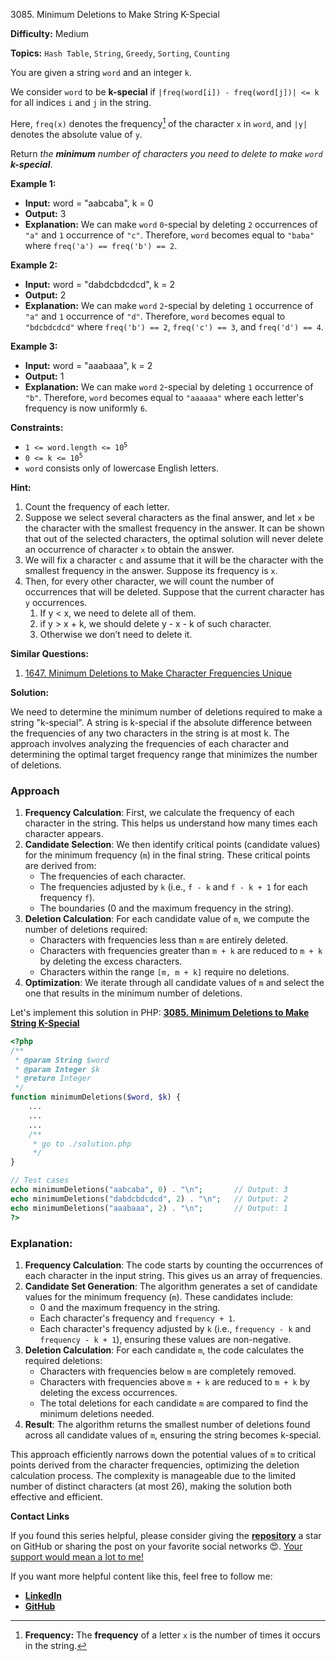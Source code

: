 3085\. Minimum Deletions to Make String K-Special

**Difficulty:** Medium

**Topics:** `Hash Table`, `String`, `Greedy`, `Sorting`, `Counting`

You are given a string `word` and an integer `k`.

We consider `word` to be **k-special** if `|freq(word[i]) - freq(word[j])| <= k` for all indices `i` and `j` in the string.

Here, `freq(x)` denotes the frequency[^1] of the character `x` in `word`, and `|y|` denotes the absolute value of `y`.

Return _the **minimum** number of characters you need to delete to make `word` **k-special**_.

**Example 1:**

- **Input:** word = "aabcaba", k = 0
- **Output:** 3
- **Explanation:** We can make `word` `0`-special by deleting `2` occurrences of `"a"` and `1` occurrence of `"c"`. Therefore, `word` becomes equal to `"baba"` where `freq('a') == freq('b') == 2`.

**Example 2:**

- **Input:** word = "dabdcbdcdcd", k = 2
- **Output:** 2
- **Explanation:** We can make `word` `2`-special by deleting `1` occurrence of `"a"` and `1` occurrence of `"d"`. Therefore, `word` becomes equal to `"bdcbdcdcd"` where `freq('b') == 2`, `freq('c') == 3`, and `freq('d') == 4`.

**Example 3:**

- **Input:** word = "aaabaaa", k = 2
- **Output:** 1
- **Explanation:** We can make `word` `2`-special by deleting `1` occurrence of `"b"`. Therefore, `word` becomes equal to `"aaaaaa"` where each letter's frequency is now uniformly `6`.

**Constraints:**

- <code>1 <= word.length <= 10<sup>5</sup></code>
- <code>0 <= k <= 10<sup>5</sup></code>
- `word` consists only of lowercase English letters.


**Hint:**
1. Count the frequency of each letter.
2. Suppose we select several characters as the final answer, and let `x` be the character with the smallest frequency in the answer. It can be shown that out of the selected characters, the optimal solution will never delete an occurrence of character `x` to obtain the answer.
3. We will fix a character `c` and assume that it will be the character with the smallest frequency in the answer. Suppose its frequency is `x`.
4. Then, for every other character, we will count the number of occurrences that will be deleted. Suppose that the current character has `y` occurrences.
   1. If y < x, we need to delete all of them.
   2. if y > x + k, we should delete y - x - k of such character.
   3. Otherwise we don’t need to delete it.


**Similar Questions:**
1. [1647. Minimum Deletions to Make Character Frequencies Unique](https://leetcode.com/problems/minimum-deletions-to-make-character-frequencies-unique/description/)


[^1]: **Frequency:** The **frequency** of a letter `x` is the number of times it occurs in the string.


**Solution:**

We need to determine the minimum number of deletions required to make a string "k-special". A string is k-special if the absolute difference between the frequencies of any two characters in the string is at most k. The approach involves analyzing the frequencies of each character and determining the optimal target frequency range that minimizes the number of deletions.

### Approach
1. **Frequency Calculation**: First, we calculate the frequency of each character in the string. This helps us understand how many times each character appears.
2. **Candidate Selection**: We then identify critical points (candidate values) for the minimum frequency (`m`) in the final string. These critical points are derived from:
   - The frequencies of each character.
   - The frequencies adjusted by `k` (i.e., `f - k` and `f - k + 1` for each frequency `f`).
   - The boundaries (0 and the maximum frequency in the string).
3. **Deletion Calculation**: For each candidate value of `m`, we compute the number of deletions required:
   - Characters with frequencies less than `m` are entirely deleted.
   - Characters with frequencies greater than `m + k` are reduced to `m + k` by deleting the excess characters.
   - Characters within the range `[m, m + k]` require no deletions.
4. **Optimization**: We iterate through all candidate values of `m` and select the one that results in the minimum number of deletions.

Let's implement this solution in PHP: **[3085. Minimum Deletions to Make String K-Special](https://github.com/mah-shamim/leet-code-in-php/tree/main/algorithms/003085-minimum-deletions-to-make-string-k-special/solution.php)**

```php
<?php
/**
 * @param String $word
 * @param Integer $k
 * @return Integer
 */
function minimumDeletions($word, $k) {
    ...
    ...
    ...
    /**
     * go to ./solution.php
     */
}

// Test cases
echo minimumDeletions("aabcaba", 0) . "\n";       // Output: 3
echo minimumDeletions("dabdcbdcdcd", 2) . "\n";   // Output: 2
echo minimumDeletions("aaabaaa", 2) . "\n";       // Output: 1
?>
```

### Explanation:

1. **Frequency Calculation**: The code starts by counting the occurrences of each character in the input string. This gives us an array of frequencies.
2. **Candidate Set Generation**: The algorithm generates a set of candidate values for the minimum frequency (`m`). These candidates include:
   - 0 and the maximum frequency in the string.
   - Each character's frequency and `frequency + 1`.
   - Each character's frequency adjusted by `k` (i.e., `frequency - k` and `frequency - k + 1`), ensuring these values are non-negative.
3. **Deletion Calculation**: For each candidate `m`, the code calculates the required deletions:
   - Characters with frequencies below `m` are completely removed.
   - Characters with frequencies above `m + k` are reduced to `m + k` by deleting the excess occurrences.
   - The total deletions for each candidate `m` are compared to find the minimum deletions needed.
4. **Result**: The algorithm returns the smallest number of deletions found across all candidate values of `m`, ensuring the string becomes k-special.

This approach efficiently narrows down the potential values of `m` to critical points derived from the character frequencies, optimizing the deletion calculation process. The complexity is manageable due to the limited number of distinct characters (at most 26), making the solution both effective and efficient.

**Contact Links**

If you found this series helpful, please consider giving the **[repository](https://github.com/mah-shamim/leet-code-in-php)** a star on GitHub or sharing the post on your favorite social networks 😍. [Your support would mean a lot to me!](https://isolatedcompliments.com/v09uayg6h?key=a647d02f1aafcddaf10536d7cd00bd7c)

If you want more helpful content like this, feel free to follow me:

- **[LinkedIn](https://www.linkedin.com/in/arifulhaque/)**
- **[GitHub](https://github.com/mah-shamim)**